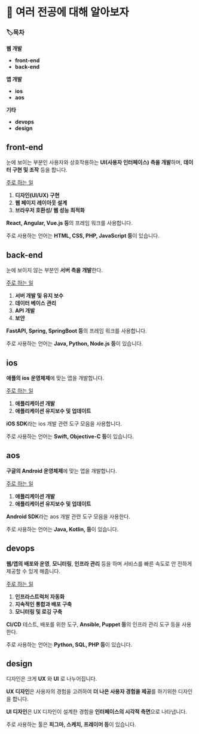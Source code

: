 📖 여러 전공에 대해 알아보자
======
### 🏷️목차
__웹 개발__
- __front-end__
- __back-end__

__앱 개발__

- __ios__
- __aos__

__기타__

- __devops__
- __design__
## front-end 
눈에 보이는 부분인 사용자와 상호작용하는 **UI(사용자 인터페이스) 측을 개발**하며, **데이터 구현 및 조작** 등을 합니다.

<ins>주로 하는 일</ins>

1. **디자인(UI/UX) 구현**
2. **웹 페이지 레이아웃 설계**
3. **브라우저 호환성/ 웹 성능 최적화**

**React, Angular, Vue.js 등**의 프레임 워크를 사용합니다.

주로 사용하는 언어는 **HTML, CSS, PHP, JavaScript 등**이 있습니다.
## back-end 
눈에 보이지 않는 부분인 **서버 측을 개발**한다.

<ins>주로 하는 일</ins>

1. **서버 개발 및 유지 보수**
2. **데이터 베이스 관리**
3. **API 개발**
4. **보안** 

**FastAPI, Spring, SpringBoot 등**의 프레임 워크를 사용합니다.

주로 사용하는 언어는 **Java, Python, Node.js 등**이 있습니다.

## ios 
**애플의 ios 운영체제**에 맞는 앱을 개발합니다.

<ins>주로 하는 일</ins>

1. **애플리케이션 개발**
2. **애플리케이션 유지보수 및 업데이트**

**iOS SDK**라는 ios 개발 관련 도구 모음을 사용합니다.

주로 사용하는 언어는 **Swift, Objective-C 등**이 있습니다.
## aos 
**구글의  Android 운영체제**에 맞는 앱을 개발합니다.

<ins>주로 하는 일</ins>

1. **애플리케이션 개발**
2. **애플리케이션 유지보수 및 업데이트**

**Android SDK**라는 aos 개발 관련 도구 모음을 사용한다.

주로 사용하는 언어는 **Java, Kotlin, 등**이 있습니다.
## devops 
**웹/앱의 배포와 운영**, **모니터링**, **인프라 관리** 등을 하며 서비스를 빠른 속도로 안
전하게 제공할 수 있게 해줍니다.

<ins>주로 하는 일</ins>

1. **인프라스트럭처 자동화**
2. **지속적인 통합과 배포 구축**
3. **모니터링 및 로깅 구축**

**CI/CD** 테스트, 배포를 위한 도구, **Ansible, Puppet 등**의 인프라 관리 도구 등을 사용한다.

주로 사용하는 언어는 **Python, SQL, PHP 등**이 있습니다.
## design 
디자인은 크게 **UX** 와 **UI** 로 나누어집니다.

**UX 디자인**은 사용자의 경험을 고려하여 **더 나은 사용자 경험을 제공**를 하기위한 디자인을 합니다.

**UI 디자인**은 UX 디자인이 설계한 경험을 **인터페이스의 시각적 측면**으로 나타냅니다.

주로 사용하는 툴은 **피그마, 스케치, 프레이머 등**이 있습니다.